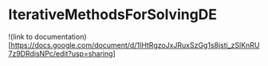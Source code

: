 # IterativeMethodsForSolvingDE

!(link to documentation)[https://docs.google.com/document/d/1IHtRgzoJxJRuxSzGg1s8jsti_zSlKnRU7z9DRdisNPc/edit?usp=sharing]
